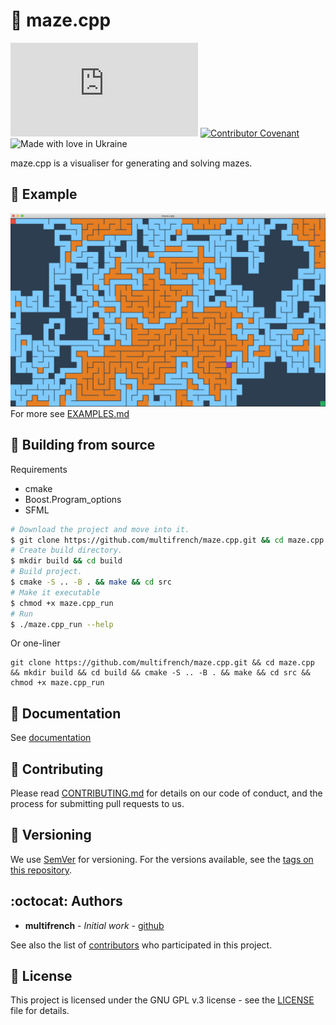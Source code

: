 # :snake: maze.cpp
![License badge](https://img.shields.io/github/license/multifrench/maze.cpp)
[![Contributor Covenant](https://img.shields.io/badge/Contributor%20Covenant-v2.0%20adopted-ff69b4.svg)](code_of_conduct.md)
![Made with love in Ukraine](https://madewithlove.now.sh/ua?heart=true&colorB=%23c72b1d)

maze.cpp is a visualiser for generating and solving mazes.

## :eyes: Example
![screenshot](assets/Backtracker.png)
For more see [EXAMPLES.md](EXAMPLES.md)

## :construction_worker: Building from source
Requirements
* cmake
* Boost.Program_options
* SFML

```bash
# Download the project and move into it.
$ git clone https://github.com/multifrench/maze.cpp.git && cd maze.cpp
# Create build directory.
$ mkdir build && cd build
# Build project.
$ cmake -S .. -B . && make && cd src
# Make it executable
$ chmod +x maze.cpp_run
# Run
$ ./maze.cpp_run --help
```
Or one-liner
```
git clone https://github.com/multifrench/maze.cpp.git && cd maze.cpp && mkdir build && cd build && cmake -S .. -B . && make && cd src && chmod +x maze.cpp_run 
```

## :blue_book: Documentation
See [documentation](https://multifrench.github.io/maze.cpp/)

## :busts_in_silhouette: Contributing

Please read [CONTRIBUTING.md](CONTRIBUTING.md) for details on our code of conduct, and the process for submitting pull requests to us.

## :date: Versioning

We use [SemVer](http://semver.org/) for versioning. For the versions available, see the [tags on this repository](https://github.com/your/project/tags). 

## :octocat: Authors

* **multifrench** - *Initial work* - [github](https://github.com/multifrench)

See also the list of [contributors](contributors) who participated in this project.

## :pencil: License

This project is licensed under the GNU GPL v.3 license - see the [LICENSE](LICENSE) file for details.
